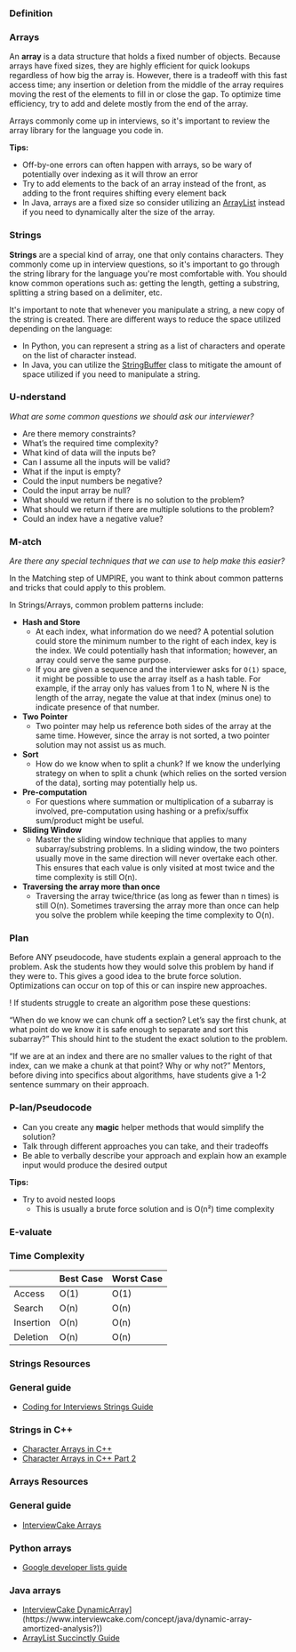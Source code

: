 ### **Definition**

### **Arrays**

An **array** is a data structure that holds a fixed number of objects. Because arrays have fixed sizes, they are highly efficient for quick lookups regardless of how big the array is. However, there is a tradeoff with this fast access time; any insertion or deletion from the middle of the array requires moving the rest of the elements to fill in or close the gap. To optimize time efficiency, try to add and delete mostly from the end of the array.

Arrays commonly come up in interviews, so it's important to review the array library for the language you code in.

**Tips:**

- Off-by-one errors can often happen with arrays, so be wary of potentially over indexing as it will throw an error
- Try to add elements to the back of an array instead of the front, as adding to the front requires shifting every element back
- In Java, arrays are a fixed size so consider utilizing an [ArrayList](https://docs.oracle.com/javase/8/docs/api/java/util/ArrayList.html) instead if you need to dynamically alter the size of the array.

### **Strings**

**Strings** are a special kind of array, one that only contains characters. They commonly come up in interview questions, so it's important to go through the string library for the language you're most comfortable with. You should know common operations such as: getting the length, getting a substring, splitting a string based on a delimiter, etc.

It's important to note that whenever you manipulate a string, a new copy of the string is created. There are different ways to reduce the space utilized depending on the language:

- In Python, you can represent a string as a list of characters and operate on the list of character instead.
- In Java, you can utilize the [StringBuffer](https://docs.oracle.com/javase/7/docs/api/java/lang/StringBuffer.html) class to mitigate the amount of space utilized if you need to manipulate a string.

### **U-nderstand**

_What are some common questions we should ask our interviewer?_

- Are there memory constraints?
- What’s the required time complexity?
- What kind of data will the inputs be?
- Can I assume all the inputs will be valid?
- What if the input is empty?
- Could the input numbers be negative?
- Could the input array be null?
- What should we return if there is no solution to the problem?
- What should we return if there are multiple solutions to the problem?
- Could an index have a negative value?

### **M-atch**

_Are there any special techniques that we can use to help make this easier?_

In the Matching step of UMPIRE, you want to think about common patterns and tricks that could apply to this problem.

In Strings/Arrays, common problem patterns include:

- **Hash and Store**
    - At each index, what information do we need? A potential solution could store the minimum number to the right of each index, key is the index. We could potentially hash that information; however, an array could serve the same purpose.
    - If you are given a sequence and the interviewer asks for `O(1)` space, it might be possible to use the array itself as a hash table. For example, if the array only has values from 1 to N, where N is the length of the array, negate the value at that index (minus one) to indicate presence of that number.
- **Two Pointer**
    - Two pointer may help us reference both sides of the array at the same time. However, since the array is not sorted, a two pointer solution may not assist us as much.
- **Sort**
    - How do we know when to split a chunk? If we know the underlying strategy on when to split a chunk (which relies on the sorted version of the data), sorting may potentially help us.
- **Pre-computation**
    - For questions where summation or multiplication of a subarray is involved, pre-computation using hashing or a prefix/suffix sum/product might be useful.
- **Sliding Window**
    - Master the sliding window technique that applies to many subarray/substring problems. In a sliding window, the two pointers usually move in the same direction will never overtake each other. This ensures that each value is only visited at most twice and the time complexity is still O(n).
- **Traversing the array more than once**
    - Traversing the array twice/thrice (as long as fewer than n times) is still O(n). Sometimes traversing the array more than once can help you solve the problem while keeping the time complexity to O(n).

### **Plan**

Before ANY pseudocode, have students explain a general approach to the problem. Ask the students how they would solve this problem by hand if they were to. This gives a good idea to the brute force solution. Optimizations can occur on top of this or can inspire new approaches.

! If students struggle to create an algorithm pose these questions:

“When do we know we can chunk off a section? Let’s say the first chunk, at what point do we know it is safe enough to separate and sort this subarray?” This should hint to the student the exact solution to the problem.

“If we are at an index and there are no smaller values to the right of that index, can we make a chunk at that point? Why or why not?” Mentors, before diving into specifics about algorithms, have students give a 1-2 sentence summary on their approach.

### **P-lan/Pseudocode**

- Can you create any **magic** helper methods that would simplify the solution?
- Talk through different approaches you can take, and their tradeoffs
- Be able to verbally describe your approach and explain how an example input would produce the desired output

**Tips:**
- Try to avoid nested loops
    - This is usually a brute force solution and is O(n²) time complexity

### **E-valuate**

### **Time Complexity**

|          | Best Case | Worst Case |
|----------|-----------|------------|
| Access   | O(1)      | O(1)       |
| Search   | O(n)      | O(n)       |
| Insertion| O(n)      | O(n)       |
| Deletion | O(n)      | O(n)       |

### **Strings Resources**

### **General guide**

- [Coding for Interviews Strings Guide](http://blog.codingforinterviews.com/string-questions/)

### **Strings in C++**

- [Character Arrays in C++](https://courses.codepath.org/course_videos/advanced_software_eng/youtube/Bf8a6IC1dE8?title=Character+Arrays+in+C%2B%2B)
- [Character Arrays in C++ Part 2](https://courses.codepath.org/course_videos/advanced_software_eng/youtube/vFZTxvUoZSU?title=Character+Arrays+in+C%2B%2B+Part+2)

### **Arrays Resources**

### **General guide**

- [InterviewCake Arrays](https://www.interviewcake.com/concept/java/array)

### **Python arrays**

- [Google developer lists guide](https://developers.google.com/edu/python/lists)

### **Java arrays**

- [InterviewCake DynamicArray]([https://www.interviewcake.com/concept/java/dynamic-array-amortized-analysis?)](https://www.interviewcake.com/concept/java/dynamic-array-amortized-analysis?))
- [ArrayList Succinctly Guide](https://code.tutsplus.com/tutorials/the-array-list--cms-20661)